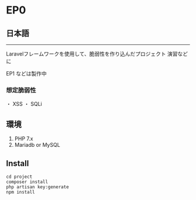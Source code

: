 # EP0 


## 日本語
------
Laravelフレームワークを使用して、脆弱性を作り込んだプロジェクト
演習などに


EP1 などは製作中


### 想定脆弱性
・ XSS
・ SQLi


## 環境
1. PHP 7.x  
2. Mariadb or MySQL

## Install
```
cd project
composer install
php artisan key:generate
npm install
